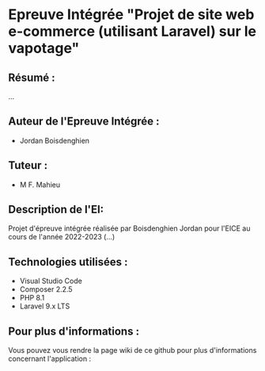 # Epreuve Intégrée "Projet de site web e-commerce (utilisant Laravel) sur le vapotage"

## Résumé :
...

## Auteur de l'Epreuve Intégrée :
* Jordan Boisdenghien

## Tuteur :
* M F. Mahieu

## Description de l'EI:
Projet d'épreuve intégrée réalisée par Boisdenghien Jordan pour l'EICE au cours de l'année 2022-2023 (...)

## Technologies utilisées :
* Visual Studio Code
* Composer 2.2.5
* PHP 8.1
* Laravel 9.x LTS

## Pour plus d'informations :
Vous pouvez vous rendre la page wiki de ce github pour plus d'informations concernant l'application :
